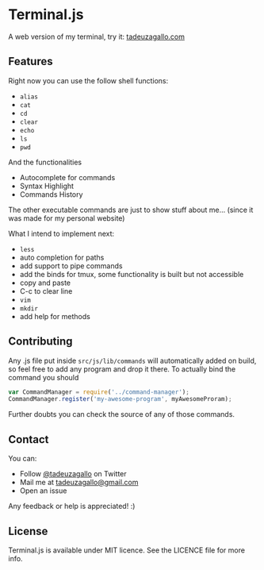 # Terminal.js

A web version of my terminal, try it: [tadeuzagallo.com](http://tadeuzagallo.com)

## Features

Right now you can use the follow shell functions:

* `alias`
* `cat`
* `cd`
* `clear`
* `echo`
* `ls`
* `pwd`

And the functionalities

* Autocomplete for commands
* Syntax Highlight
* Commands History

The other executable commands are just to show stuff about me... (since it was made for my personal website)

What I intend to implement next:

* `less`
* auto completion for paths
* add support to pipe commands
* add the binds for tmux, some functionality is built but not accessible
* copy and paste
* C-c to clear line
* `vim`
* `mkdir`
* add help for methods

## Contributing

Any .js file put inside `src/js/lib/commands` will automatically added on build, so feel free to add any
program and drop it there.
To actually bind the command you should

```js
var CommandManager = require('../command-manager');
CommandManager.register('my-awesome-program', myAwesomeProram);
```

Further doubts you can check the source of any of those commands.

## Contact

You can:

* Follow [@tadeuzagallo](https://twitter.com/tadeuzagallo) on Twitter
* Mail me at tadeuzagallo@gmail.com
* Open an issue

Any feedback or help is appreciated! :)

## License
Terminal.js is available under MIT licence. See the LICENCE file for more info.
